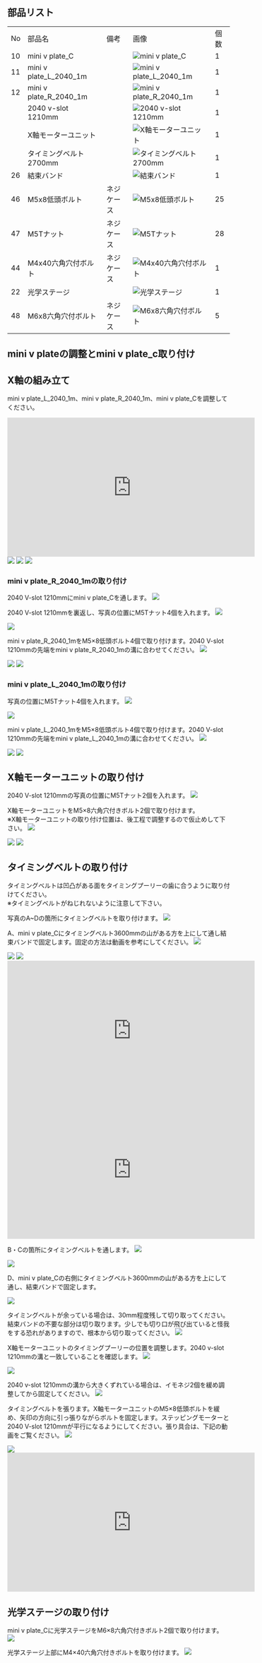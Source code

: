 ## 部品リスト
<table class="packing-list">
<tbody>
<tr>
<td>No</td>
<td>部品名</td>
<td>備考</td>
<td class="packing-img">画像</td>
<td>個数</td>
</tr>
<tr>
<td>10</td>
<td>mini v plate_C</td>
<td></td>
<td><img src="./images/04/kp3-01.jpg" alt="mini v plate_C"></td>
<td>1</td>
</tr>
<tr>
<td>11</td>
<td>mini v plate_L_2040_1m</td>
<td></td>
<td><img src="./images/04/kp3-02.jpg" alt="mini v plate_L_2040_1m"></td>
<td>1</td>
</tr>
<tr>
<td>12</td>
<td>mini v plate_R_2040_1m</td>
<td></td>
<td><img src="./images/04/kp3-03.jpg" alt="mini v plate_R_2040_1m"></td>
<td>1</td>
</tr>
<tr>
<td></td>
<td>2040 v-slot 1210mm</td>
<td></td>
<td><img src="./images/04/kp3-04.jpg" alt="2040 v-slot 1210mm"></td>
<td>1</td>
</tr>
<tr>
<td></td>
<td>X軸モーターユニット</td>
<td></td>
<td><img src="./images/04/kp3-05.jpg" alt="X軸モーターユニット"></td>
<td>1</td>
</tr>
<tr>
<td></td>
<td>タイミングベルト2700mm</td>
<td></td>
<td><img src="./images/04/kp3-06.jpg" alt="タイミングベルト2700mm"></td>
<td>1</td>
</tr>
<tr>
<td>26</td>
<td>結束バンド</td>
<td></td>
<td><img src="./images/04/kp3-07.jpg" alt="結束バンド"></td>
<td>1</td>
</tr>
<tr>
<td>46</td>
<td>M5x8低頭ボルト</td>
<td>ネジケース</td>
<td><img src="./images/04/kp3-08.jpg" alt="M5x8低頭ボルト"></td>
<td>25</td>
</tr>
<tr>
<td>47</td>
<td>M5Tナット</td>
<td>ネジケース</td>
<td><img src="./images/04/kp3-09.jpg" alt="M5Tナット"></td>
<td>28</td>
</tr>
<tr>
<td>44</td>
<td>M4x40六角穴付ボルト</td>
<td>ネジケース</td>
<td><img src="./images/04/kp3-10.jpg" alt="M4x40六角穴付ボルト"></td>
<td>1</td>
</tr>
<tr>
<td>22</td>
<td>光学ステージ</td>
<td></td>
<td><img src="./images/04/kp3-11.jpg" alt="光学ステージ"></td>
<td>1</td>
</tr>
<tr>
<td>48</td>
<td>M6x8六角穴付ボルト</td>
<td>ネジケース</td>
<td><img src="./images/04/kp3-12.jpg" alt="M6x8六角穴付ボルト"></td>
<td>5</td>
</tr>
</tbody>
</table>

## mini v plateの調整とmini v plate_c取り付け
## X軸の組み立て
mini v plate_L_2040_1m、mini v plate_R_2040_1m、mini v plate_Cを調整してください。

<div class="iframe-content">
<iframe width="560" height="315" src="https://www.youtube.com/embed/y8QG-4ASV9U" frameborder="0" allow="accelerometer; autoplay; encrypted-media; gyroscope; picture-in-picture" allowfullscreen></iframe>
</div>


<img src="./images/04/mini-1000mm_04_01.jpg">

<img src="./images/04/mini-1000mm_04_02.jpg">

<img src="./images/04/mini-1000mm_04_03.jpg">

### mini v plate_R_2040_1mの取り付け
2040 V-slot 1210mmにmini v plate_Cを通します。
<img src="./images/04/mini-1000mm_04_04.jpg">

2040 V-slot 1210mmを裏返し、写真の位置にM5Tナット4個を入れます。
<img src="./images/04/mini-1000mm_04_05.jpg">

<img src="./images/04/mini-1000mm_04_06.jpg">

mini v plate_R_2040_1mをM5&times;8低頭ボルト4個で取り付けます。2040 V-slot 1210mmの先端をmini v plate_R_2040_1mの溝に合わせてください。
<img src="./images/04/mini-1000mm_04_07.jpg">

<img src="./images/04/mini-1000mm_04_08.jpg">

<img src="./images/04/mini-1000mm_04_09.jpg">

### mini v plate_L_2040_1mの取り付け
写真の位置にM5Tナット4個を入れます。
<img src="./images/04/mini-1000mm_04_10.jpg">

<img src="./images/04/mini-1000mm_04_11.jpg">

mini v plate_L_2040_1mをM5&times;8低頭ボルト4個で取り付けます。2040 V-slot 1210mmの先端をmini v plate_L_2040_1mの溝に合わせてください。
<img src="./images/04/mini-1000mm_04_12.jpg">

<img src="./images/04/mini-1000mm_04_13.jpg">

<img src="./images/04/mini-1000mm_04_14.jpg">

## X軸モーターユニットの取り付け
2040 V-slot 1210mmの写真の位置にM5Tナット2個を入れます。
<img src="./images/04/mini-1000mm_04_15.jpg">

X軸モーターユニットをM5&times;8六角穴付きボルト2個で取り付けます。  
※X軸モーターユニットの取り付け位置は、後工程で調整するので仮止めして下さい。
<img src="./images/04/mini-1000mm_04_16.jpg">

<img src="./images/04/mini-1000mm_04_17.jpg">

<img src="./images/04/mini-1000mm_04_18.jpg">

## タイミングベルトの取り付け
タイミングベルトは凹凸がある面をタイミングプーリーの歯に合うように取り付けてください。  
※タイミングベルトがねじれないように注意して下さい。

写真のA~Dの箇所にタイミングベルトを取り付けます。
<img src="./images/04/mini-1000mm_04_18_01.jpg">

A、mini v plate_Cにタイミングベルト3600mmの山がある方を上にして通し結束バンドで固定します。固定の方法は動画を参考にしてください。
<img src="./images/04/mini-1000mm_04_19.jpg">

<img src="./images/04/mini-1000mm_04_20.jpg">

<img src="./images/04/mini-1000mm_04_21.jpg">

<div class="iframe-content">
<iframe width="560" height="315" src="https://www.youtube.com/embed/EJ0unA_HlrA" frameborder="0" allow="accelerometer; autoplay; encrypted-media; gyroscope; picture-in-picture" allowfullscreen></iframe>
</div>

<div class="iframe-content">
<iframe width="560" height="315" src="https://www.youtube.com/embed/Gq2b4nlQAnA" frameborder="0" allow="accelerometer; autoplay; encrypted-media; gyroscope; picture-in-picture" allowfullscreen></iframe>
</div>

B・Cの箇所にタイミングベルトを通します。
<img src="./images/04/mini-1000mm_04_22.jpg">

<img src="./images/04/mini-1000mm_04_23.jpg">

D、mini v plate_Cの右側にタイミングベルト3600mmの山がある方を上にして通し、結束バンドで固定します。

<img src="./images/04/mini-1000mm_04_24.jpg">

タイミングベルトが余っている場合は、30mm程度残して切り取ってください。  
結束バンドの不要な部分は切り取ります。少しでも切り口が飛び出ていると怪我をする恐れがありますので、根本から切り取ってください。
<img src="./images/04/mini-1000mm_04_25.jpg">

X軸モーターユニットのタイミングプーリーの位置を調整します。2040 v-slot 1210mmの溝と一致していることを確認します。
<img src="./images/04/mini-1000mm_04_26.jpg">

<img src="./images/04/mini-1000mm_04_27.jpg">

2040 v-slot 1210mmの溝から大きくずれている場合は、イモネジ2個を緩め調整してから固定してください。
<img src="./images/04/mini-1000mm_04_28.jpg">

タイミングベルトを張ります。X軸モーターユニットのM5&times;8低頭ボルトを緩め、矢印の方向に引っ張りながらボルトを固定します。ステッピングモーターと2040 V-slot 1210mmが平行になるようにしてください。張り具合は、下記の動画をご覧ください。
<img src="./images/04/mini-1000mm_04_29.jpg">

<img src="./images/04/mini-1000mm_04_30.jpg">

<div class="iframe-content">
<iframe width="560" height="315" src="https://www.youtube.com/embed/B0T3zE79iKU" frameborder="0" allow="accelerometer; autoplay; encrypted-media; gyroscope; picture-in-picture" allowfullscreen></iframe>
</div>

## 光学ステージの取り付け
mini v plate_Cに光学ステージをM6&times;8六角穴付きボルト2個で取り付けます。
<img src="./images/04/mini-1000mm_04_31.jpg">

光学ステージ上部にM4&times;40六角穴付きボルトを取り付けます。
<img src="./images/04/mini-1000mm_04_32.jpg">
